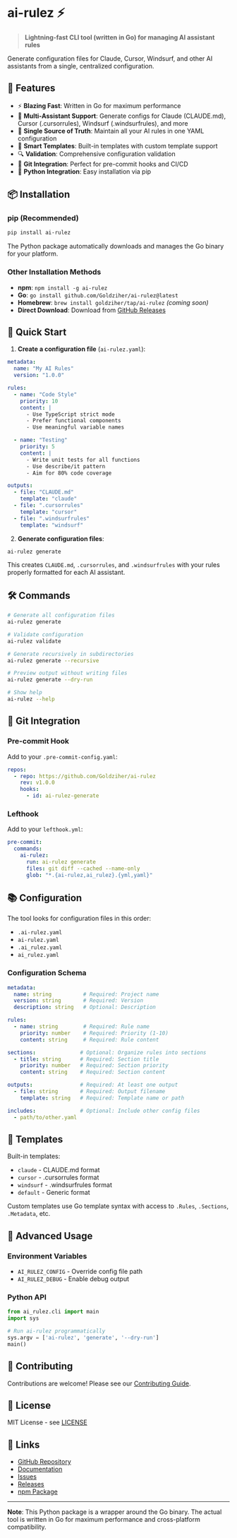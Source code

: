 # ai-rulez ⚡

> **Lightning-fast CLI tool (written in Go) for managing AI assistant rules**

Generate configuration files for Claude, Cursor, Windsurf, and other AI assistants from a single, centralized configuration.

## 🚀 Features

- ⚡ **Blazing Fast**: Written in Go for maximum performance
- 🔧 **Multi-Assistant Support**: Generate configs for Claude (CLAUDE.md), Cursor (.cursorrules), Windsurf (.windsurfrules), and more
- 📝 **Single Source of Truth**: Maintain all your AI rules in one YAML configuration
- 🎯 **Smart Templates**: Built-in templates with custom template support
- 🔍 **Validation**: Comprehensive configuration validation
- 🔄 **Git Integration**: Perfect for pre-commit hooks and CI/CD
- 🐍 **Python Integration**: Easy installation via pip

## 📦 Installation

### pip (Recommended)

```bash
pip install ai-rulez
```

The Python package automatically downloads and manages the Go binary for your platform.

### Other Installation Methods

- **npm**: `npm install -g ai-rulez`
- **Go**: `go install github.com/Goldziher/ai-rulez@latest`
- **Homebrew**: `brew install goldziher/tap/ai-rulez` *(coming soon)*
- **Direct Download**: Download from [GitHub Releases](https://github.com/Goldziher/ai-rulez/releases)

## 🎯 Quick Start

1. **Create a configuration file** (`ai-rulez.yaml`):

```yaml
metadata:
  name: "My AI Rules"
  version: "1.0.0"

rules:
  - name: "Code Style"
    priority: 10
    content: |
      - Use TypeScript strict mode
      - Prefer functional components
      - Use meaningful variable names

  - name: "Testing"
    priority: 5
    content: |
      - Write unit tests for all functions
      - Use describe/it pattern
      - Aim for 80% code coverage

outputs:
  - file: "CLAUDE.md"
    template: "claude"
  - file: ".cursorrules"
    template: "cursor"
  - file: ".windsurfrules" 
    template: "windsurf"
```

2. **Generate configuration files**:

```bash
ai-rulez generate
```

This creates `CLAUDE.md`, `.cursorrules`, and `.windsurfrules` with your rules properly formatted for each AI assistant.

## 🛠️ Commands

```bash
# Generate all configuration files
ai-rulez generate

# Validate configuration
ai-rulez validate

# Generate recursively in subdirectories
ai-rulez generate --recursive

# Preview output without writing files
ai-rulez generate --dry-run

# Show help
ai-rulez --help
```

## 🔄 Git Integration

### Pre-commit Hook

Add to your `.pre-commit-config.yaml`:

```yaml
repos:
  - repo: https://github.com/Goldziher/ai-rulez
    rev: v1.0.0
    hooks:
      - id: ai-rulez-generate
```

### Lefthook

Add to your `lefthook.yml`:

```yaml
pre-commit:
  commands:
    ai-rulez:
      run: ai-rulez generate
      files: git diff --cached --name-only
      glob: "*.{ai-rulez,ai_rulez}.{yml,yaml}"
```

## 📚 Configuration

The tool looks for configuration files in this order:
- `.ai-rulez.yaml`
- `ai-rulez.yaml` 
- `.ai_rulez.yaml`
- `ai_rulez.yaml`

### Configuration Schema

```yaml
metadata:
  name: string          # Required: Project name
  version: string       # Required: Version
  description: string   # Optional: Description

rules:
  - name: string        # Required: Rule name
    priority: number    # Required: Priority (1-10)
    content: string     # Required: Rule content

sections:              # Optional: Organize rules into sections
  - title: string      # Required: Section title
    priority: number   # Required: Section priority
    content: string    # Required: Section content

outputs:               # Required: At least one output
  - file: string       # Required: Output filename
    template: string   # Required: Template name or path

includes:              # Optional: Include other config files
  - path/to/other.yaml
```

## 🎨 Templates

Built-in templates:
- `claude` - CLAUDE.md format
- `cursor` - .cursorrules format  
- `windsurf` - .windsurfrules format
- `default` - Generic format

Custom templates use Go template syntax with access to `.Rules`, `.Sections`, `.Metadata`, etc.

## 🔧 Advanced Usage

### Environment Variables

- `AI_RULEZ_CONFIG` - Override config file path
- `AI_RULEZ_DEBUG` - Enable debug output

### Python API

```python
from ai_rulez.cli import main
import sys

# Run ai-rulez programmatically
sys.argv = ['ai-rulez', 'generate', '--dry-run']
main()
```

## 🤝 Contributing

Contributions are welcome! Please see our [Contributing Guide](https://github.com/Goldziher/ai-rulez/blob/main/CONTRIBUTING.md).

## 📄 License

MIT License - see [LICENSE](https://github.com/Goldziher/ai-rulez/blob/main/LICENSE)

## 🔗 Links

- [GitHub Repository](https://github.com/Goldziher/ai-rulez)
- [Documentation](https://github.com/Goldziher/ai-rulez#readme)
- [Issues](https://github.com/Goldziher/ai-rulez/issues)
- [Releases](https://github.com/Goldziher/ai-rulez/releases)
- [npm Package](https://www.npmjs.com/package/ai-rulez)

---

**Note**: This Python package is a wrapper around the Go binary. The actual tool is written in Go for maximum performance and cross-platform compatibility.